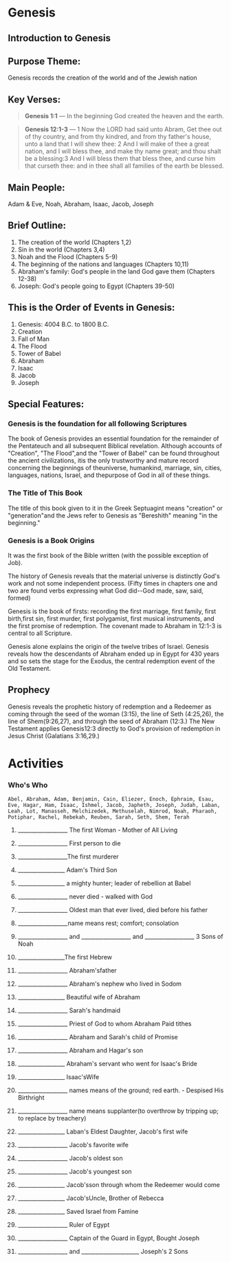 <style type="text/css" media="print">h1 {page-break-before:always;}</style>
    
# Genesis

## Introduction to Genesis

## Purpose Theme:

Genesis records the creation of the world and of the Jewish nation

## Key Verses: 

> **Genesis 1:1** &mdash; In the beginning God created the heaven and the earth.

> **Genesis 12:1-3** &mdash; 1 Now the LORD had said unto Abram&#44; Get thee out of thy country&#44; and from thy kindred&#44; and from thy father's house&#44; unto a land that I will shew thee: 2 And I will make of thee a great nation&#44; and I will bless thee&#44; and make thy name great; and thou shalt be a blessing:3 And I will bless them that bless thee&#44; and curse him that curseth thee: and in thee shall all families of the earth be blessed.

## Main People: 

Adam &amp; Eve&#44; Noah&#44; Abraham&#44; Isaac&#44; Jacob&#44; Joseph 

## Brief Outline:

1. The creation of the world (Chapters 1&#44;2) 
2. Sin in the world (Chapters 3&#44;4)
3. Noah and the Flood (Chapters 5-9) 
4. The beginning of the nations and languages (Chapters 10&#44;11) 
5. Abraham&apos;s family: God&apos;s people in the land God gave them (Chapters 12-38)
6. Joseph: God&apos;s people going to Egypt (Chapters 39-50) 

## This is the Order of Events in Genesis:

1. Genesis: 4004 B.C. to 1800 B.C. 
2. Creation
3. Fall of Man 
4. The Flood
5. Tower of Babel
6. Abraham
7. Isaac
8. Jacob
9. Joseph

## Special Features: 

### Genesis is the foundation for all following Scriptures

The book of Genesis provides an essential foundation for the remainder of the Pentateuch and all subsequent Biblical revelation. Although accounts of &quot;Creation&quot;&#44; &quot;The Flood&quot;&#44;and the &quot;Tower of Babel&quot; can be found throughout the ancient civilizations&#44; itis the only trustworthy and mature record concerning the beginnings of theuniverse&#44; humankind&#44; marriage&#44; sin&#44; cities&#44; languages&#44; nations&#44; Israel&#44; and thepurpose of God in all of these things.

### The Title of This Book 

The title of this book given to it in the Greek Septuagint means &quot;creation&quot; or &quot;generation&quot;and the Jews refer to Genesis as &quot;Bereshith&quot; meaning &quot;in the beginning.&quot;

### Genesis is a Book Origins

It was the first book of the Bible written (with the possible exception of Job).

The history of Genesis reveals that the material universe is distinctly God&apos;s work and not some independent process. (Fifty times in chapters one and two are found verbs expressing what God did--God made&#44; saw&#44; said&#44; formed) 

Genesis is the book of firsts: recording the first marriage&#44; first family&#44; first birth&#44;first sin&#44; first murder&#44; first polygamist&#44; first musical instruments&#44; and the first promise of redemption. The covenant made to Abraham in 12:1-3 is central to all Scripture.

Genesis alone explains the origin of the twelve tribes of Israel. Genesis reveals how the descendants of Abraham ended up in Egypt for 430 years and so sets the stage for the Exodus&#44; the central redemption event of the Old Testament. 

## Prophecy

Genesis reveals the prophetic history of redemption and a Redeemer as coming through the seed of the woman (3:15)&#44; the line of Seth (4:25&#44;26)&#44; the line of Shem(9:26&#44;27)&#44; and through the seed of Abraham (12:3.) The New Testament applies Genesis12:3 directly to God&apos;s provision of redemption in Jesus Christ (Galatians 3:16&#44;29.) 


# Activities

### Who&apos;s Who 

```
Abel, Abraham, Adam, Benjamin, Cain, Eliezer, Enoch, Ephraim, Esau, Eve, Hagar, Ham, Isaac, Ishmel, Jacob, Japheth, Joseph, Judah, Laban, Leah, Lot, Manasseh, Melchizedek, Methuselah, Nimrod, Noah, Pharaoh, Potiphar, Rachel, Rebekah, Reuben, Sarah, Seth, Shem, Terah
```
1.  __________________ The first Woman - Mother of All Living

2.  __________________ First person to die
3.  __________________The first murderer
4.  _________________ Adam&apos;s Third Son
5.  _________________ a mighty hunter; leader of rebellion at Babel
6.  __________________ never died - walked with God
7.  __________________ Oldest man that ever lived&#44; died before his father
8. __________________name means rest; comfort; consolation
9. __________________ and __________________ and __________________ 3 Sons of Noah
10. _________________The first Hebrew
11. __________________ Abraham&apos;sfather
12. __________________ Abraham&apos;s nephew who lived in Sodom 
13. _________________ Beautiful wife of Abraham
14. __________________ Sarah&apos;s handmaid
15. __________________ Priest of God to whom Abraham Paid tithes
16. __________________ Abraham and Sarah&apos;s child of Promise
17. __________________ Abraham and Hagar&apos;s son
18. _________________ Abraham&apos;s servant who went for Isaac&apos;s Bride
19. _________________ Isaac&apos;sWife
20. __________________ names means of the ground; red earth. - Despised His Birthright
21. __________________ name means supplanter(to overthrow by tripping up; to replace by treachery)
22. _________________ Laban&apos;s Eldest Daughter&#44; Jacob&apos;s first wife
23. __________________  Jacob&apos;s favorite wife
24. __________________ Jacob&apos;s oldest son
25. __________________ Jacob&apos;s youngest son
26. _________________  Jacob&apos;sson through whom the Redeemer would come
27. _________________ Jacob&apos;sUncle&#44; Brother of Rebecca
28. _________________ Saved Israel from Famine
29. __________________ Ruler of Egypt 
30. __________________ Captain of the Guard in Egypt&#44; Bought Joseph
31. __________________ and _____________________  Joseph's 2 Sons